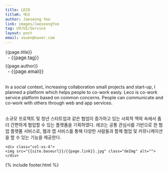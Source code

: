 ```yaml
---
title: LECO
titleK: 레코
author: Jaeseong Yoo
link: images/JaeseongYoo
tag: UX/UI/Service
layout: post
email: vouen@naver.com
---	
```


<div class="container">

<div class="deDep">
{{page.title}}<br>
<p style="font-size:15px; margin:0px; padding:0px 0px 0px 8px; margin:0px 0px 8px 0px;">- {{page.tag}}</p>
{{page.author}}<br>
<p style="font-size:15px; margin:0px; padding:0px 0px 0px 8px;">- {{page.email}}</p>
</div>

<br>

<div class="det lato">

<!--영문-->

In a social context, increasing collaboration small projects and start-up, I planned a platform which helps people to co-work easly. Leco is co-work service platform based on common concerns. People can communicate and co-work with others through web and app services. 


<!--영문-->

</div>


<div class="noto">
<!--국문-->

<br>
소규모 프로젝트 및 청년 스타트업과 같은 협업이 증가하고 있는 사회적 맥락 속에서 좀 더 간편하게 협업할 수 있는 플랫폼을 기획하였다. 레코는 공통 관심사를 기반으로 한 협업 플랫폼 서비스로, 웹과 앱 서비스를 통해 다양한 사람들과 함께 협업 및 커뮤니케이션을 할 수 있는 기능을 제공한다.  

<!--국문-->

</div>

<div class="row noto">
	
	<div class="col-xs-4">
	<img src="{{site.baseurl}}/{{page.link}}.jpg" class="deImg" alt=""></div>
	
</div>

	

</div> 

{% include footer.html %}